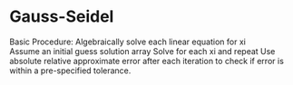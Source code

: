 # Gauss-Seidel

Basic Procedure:
Algebraically solve each linear equation for xi  
Assume an initial guess solution array
Solve for each xi and repeat
Use absolute relative approximate error after each iteration to check if error is within a pre-specified tolerance.

